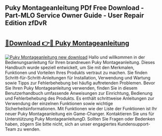 ## Puky Montageanleitung PDf Free Download - Part-MLO Service Owner Guide - User Repair Edition zfDvR

# <h2><a href="http://df74cc.blite.top/?on=Puky+Montageanleitung">🔗Download 👉🔴 Puky Montageanleitung</a></h2>

[![Puky Montageanleitung new download](https://i.imgur.com/lujVjoI.png)](http://df74cc.blite.top/?on=Puky+Montageanleitung)
Hallo und willkommen in der Bedienungsanleitung für Ihren brandneuen Puky Montageanleitung. Dieses Handbuch wurde speziell entwickelt, um Sie mit den Merkmalen, Funktionen und Vorteilen Ihres Produkts vertraut zu machen. Sie finden Schritt-für-Schritt-Anleitungen für Installation, Verwendung und Wartung sowie Tipps zur Fehlerbehebung bei häufig auftretenden Problemen. Bevor Sie Ihren Puky Montageanleitung verwenden, finden Sie in diesem Benutzerhandbuch umfassende Anweisungen zur Einrichtung, Bedienung und Fehlerbehebung des Produkts. Es enthält schrittweise Anleitungen zur Verwendung der einzelnen Funktionen sowie wichtige Sicherheitsinformationen. Mit Funktionen wie der Liste der Funktionen ist Ihr neuer Puky Montageanleitung ein Game-Changer. Kontaktieren Sie uns für Unterstützung Puky MontageanleitungD. Sollten Sie Fragen oder Bedenken haben, zögern Sie bitte nicht, sich an unser engagiertes Kundensupport-Team zu wenden.
